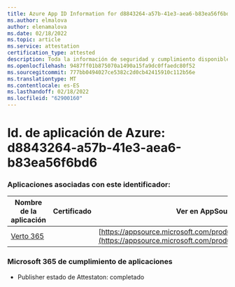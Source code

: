 ```yaml
---
title: Azure App ID Information for d8843264-a57b-41e3-aea6-b83ea56f6bd6
ms.author: elmalova
author: elenamalova
ms.date: 02/18/2022
ms.topic: article
ms.service: attestation
certification_type: attested
description: Toda la información de seguridad y cumplimiento disponible para d8843264-a57b-41e3-aea6-b83ea56f6bd6.
ms.openlocfilehash: 9487ff01b875070a1490a15fa9dc0ffaedc80f52
ms.sourcegitcommit: 777bb0494027ce5382c2d0cb42415910c112b56e
ms.translationtype: MT
ms.contentlocale: es-ES
ms.lasthandoff: 02/18/2022
ms.locfileid: "62900160"
---
```

# <a name="azure-app-id-d8843264-a57b-41e3-aea6-b83ea56f6bd6"></a>Id. de aplicación de Azure: d8843264-a57b-41e3-aea6-b83ea56f6bd6


### <a name="apps-associated-with-this-id"></a>Aplicaciones asociadas con este identificador:
| **Nombre de la aplicación** | **Certificado** | **Ver en AppSource** |
|--------------|---------------|-----------------------|
| [Verto 365](https://docs.microsoft.com/microsoft-365-app-certification/forward/WA200003230) |  | [https://appsource.microsoft.com/product/office/WA200003230](https://appsource.microsoft.com/product/office/WA200003230) |

### <a name="microsoft-365-app-compliance-status"></a>Microsoft 365 de cumplimiento de aplicaciones
- Publisher estado de Attestaton: completado
